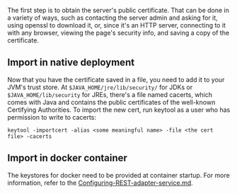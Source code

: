 The first step is to obtain the server's public certificate. That can be done in a variety of ways, such as contacting the server admin and asking for it, using openssl to download it, or, since it's an HTTP server, connecting to it with any browser, viewing the page's security info, and saving a copy of the certificate. 

## Import in native deployment

Now that you have the certificate saved in a file, you need to add it to your JVM's trust store. At ```$JAVA_HOME/jre/lib/security/``` for JDKs or ```$JAVA_HOME/lib/security``` for JREs, there's a file named cacerts, which comes with Java and contains the public certificates of the well-known Certifying Authorities. To import the new cert, run keytool as a user who has permission to write to cacerts:
```
keytool -importcert -alias <some meaningful name> -file <the cert file> -cacerts 
```

## Import in docker container

The keystores for docker need to be provided at container startup. For more information, refer to the [Configuring-REST-adapter-service.md](Configuring-REST-adapter-service.md).
